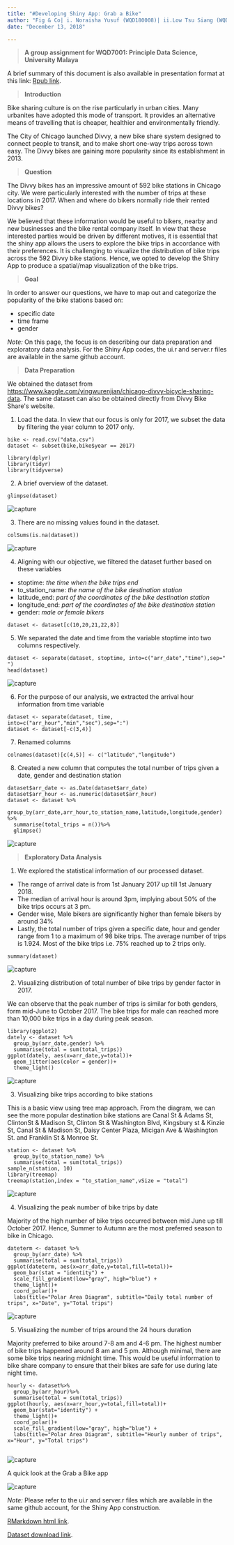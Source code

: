 ```yaml
---
title: "#Developing Shiny App: Grab a Bike"
author: "Fig & Co| i. Noraisha Yusuf (WQD180008)| ii.Low Tsu Siang (WQD180072)| iii.Kaveenaasvini (WQD180017)| Iv. Prabavathi (WQD180030)"
date: "December 13, 2018"

---
```


>**A group assignment for WQD7001: Principle Data Science, University Malaya**

A brief summary of this document is also available in presentation format at this link: [Rpub link](http://rpubs.com/A1sha/Grababike).


> **Introduction**

Bike sharing culture is on the rise particularly in urban cities. Many urbanites have adopted this mode of transport. It provides an alternative means of travelling that is cheaper, healthier and environmentally friendly. 

The City of Chicago launched Divvy, a new bike share system designed to connect people to transit, and to make short one-way trips across town easy. The Divvy bikes are gaining more popularity since its establishment in 2013.


> **Question**

The Divvy bikes has an impressive amount of 592 bike stations in Chicago city. We were particularly interested with the number of trips at these locations in 2017. When and where do bikers normally ride their rented Divvy bikes? 

We believed that these information would be useful to bikers, nearby and new businesses and the bike rental company itself. In view that these interested parties would be driven by different motives, it is essential that the shiny app allows the users to explore the bike trips in accordance with their preferences. 
It is challenging to visualize the distribution of bike trips across the 592 Divvy bike stations. Hence, we opted to develop the Shiny App to produce a spatial/map visualization of the bike trips.


> **Goal**

In order to answer our questions, we have to map out and categorize the popularity of the bike stations based on:
<ul>
  <li>specific date</li>
  <li>time frame</li>
  <li>gender</li>
</ul>

 
*Note:* On this page, the focus is on describing our data preparation and exploratory data analysis. For the Shiny App codes, the ui.r and server.r files are available in the same github account.


> **Data Preparation**

We obtained the dataset from https://www.kaggle.com/yingwurenjian/chicago-divvy-bicycle-sharing-data. The same dataset can also be obtained directly from Divvy Bike Share's website. 

1. Load the data. In view that our focus is only for 2017, we subset the data by filtering the year column to 2017 only. 
```{r}
bike <- read.csv("data.csv")
dataset <- subset(bike,bike$year == 2017)
```


```{r include=FALSE}
library(dplyr)
library(tidyr)
library(tidyverse)
```

2. A brief overview of the dataset. 
```{r}
glimpse(dataset)
```
![capture](https://github.com/lowtsusiang/Grababike/blob/master/Image/glimpse.PNG?raw=true)

3. There are no missing values found in the dataset. 
```{r}
colSums(is.na(dataset))
```
![capture](https://github.com/lowtsusiang/Grababike/blob/master/Image/colSums.PNG?raw=true)

4. Aligning with our objective, we filtered the dataset further based on these variables
  + stoptime: _the time when the bike trips end_
  + to_station_name: _the name of the bike destination station_
  + latitude_end: _part of the coordinates of the bike destination station_
  + longitude_end: _part of the coordinates of the bike destination station_
  + gender: _male or female bikers_

```{r}
dataset <- dataset[c(10,20,21,22,8)]
```

5. We separated the date and time from the variable stoptime into two columns respectively. 
```{r}
dataset <- separate(dataset, stoptime, into=c("arr_date","time"),sep=" ")
head(dataset)
```
![capture](https://github.com/lowtsusiang/Grababike/blob/master/Image/dataset.PNG?raw=true)

6. For the purpose of our analysis, we extracted the arrival hour information from time variable
```{r}
dataset <- separate(dataset, time, into=c("arr_hour","min","sec"),sep=":")
dataset <- dataset[-c(3,4)]
```

7. Renamed columns
```{r}
colnames(dataset)[c(4,5)] <- c("latitude","longitude")
```


8. Created a new column that computes the total number of trips given a date, gender and destination station
```{r}
dataset$arr_date <- as.Date(dataset$arr_date)
dataset$arr_hour <- as.numeric(dataset$arr_hour)
dataset <- dataset %>%
  group_by(arr_date,arr_hour,to_station_name,latitude,longitude,gender) %>%
  summarise(total_trips = n())%>%
  glimpse()
```
![capture](https://github.com/lowtsusiang/Grababike/blob/master/Image/str.PNG?raw=true)

> **Exploratory Data Analysis**
1. We explored the statistical information of our processed dataset. 

  + The range of arrival date is from 1st January 2017 up till 1st January 2018. 
  + The median of arrival hour is around 3pm, implying about 50% of the bike trips occurs at 3 pm. 
  + Gender wise, Male bikers are significantly higher than female bikers by around 34%
  + Lastly, the total number of trips given a specific date, hour and gender range from 1 to a maximum of 98 bike trips. The average number of trips is 1.924. Most of the bike trips i.e. 75% reached up to 2 trips only. 
```{r}
summary(dataset)
```
![capture](https://github.com/lowtsusiang/Grababike/blob/master/Image/summary.PNG?raw=true)

2. Visualizing distribution of total number of bike trips by gender factor in 2017. 

We can observe that the peak number of trips is similar for both genders, form mid-June to October 2017. The bike trips for male can reached more than 10,000 bike trips in a day during peak season. 

```{r}
library(ggplot2)
dately <- dataset %>%
  group_by(arr_date,gender) %>%
  summarise(total = sum(total_trips))
ggplot(dately, aes(x=arr_date,y=total))+ 
  geom_jitter(aes(color = gender))+
  theme_light()
```
![capture](https://github.com/lowtsusiang/Grababike/blob/master/Image/ggplot.PNG?raw=true)


3. Visualizing bike trips according to bike stations

This is a basic view using tree map approach. From the diagram, we can see the more popular destination bike stations are Canal St & Adams St, ClintonSt & Madison St, Clinton St & Washington Blvd, Kingsbury st & Kinzie St, Canal St & Madison St, Daisy Center Plaza, Micigan Ave & Washington St. and Franklin St & Monroe St. 

```{r}
station <- dataset %>%
  group_by(to_station_name) %>%
  summarise(total = sum(total_trips))
sample_n(station, 10)
library(treemap)
treemap(station,index = "to_station_name",vSize = "total")
```
![capture](https://github.com/lowtsusiang/Grababike/blob/master/Image/treemap.PNG?raw=true)

4. Visualizing the peak number of bike trips by date

Majority of the high number of bike trips occurred between mid June up till October 2017. Hence, Summer to Autumn are the most preferred season to bike in Chicago. 

```{r}
dateterm <- dataset %>%
  group_by(arr_date) %>%
  summarise(total = sum(total_trips))
ggplot(dateterm, aes(x=arr_date,y=total,fill=total))+
  geom_bar(stat = "identity") +
  scale_fill_gradient(low="gray", high="blue") +
  theme_light()+
  coord_polar()+
  labs(title="Polar Area Diagram", subtitle="Daily total number of trips", x="Date", y="Total trips")
```
![capture](https://github.com/lowtsusiang/Grababike/blob/master/Image/polararea-month.PNG?raw=true)

5. Visualizing the number of trips around the 24 hours duration

Majority preferred to bike around 7-8 am and 4-6 pm. The highest number of bike trips happened around 8 am and 5 pm. Although minimal, there are some bike trips nearing midnight time. This would be useful information to bike share company to ensure that their bikes are safe for use during late night time. 

```{r}
hourly <- dataset%>%
  group_by(arr_hour)%>%
  summarise(total = sum(total_trips))
ggplot(hourly, aes(x=arr_hour,y=total,fill=total))+
  geom_bar(stat="identity") +
  theme_light()+
  coord_polar()+
  scale_fill_gradient(low="gray", high="blue") +
  labs(title="Polar Area Diagram", subtitle="Hourly number of trips", x="Hour", y="Total trips")
  
```
![capture](https://github.com/lowtsusiang/Grababike/blob/master/Image/polararea-hour.PNG?raw=true)


A quick look at the Grab a Bike app

![capture](https://github.com/lowtsusiang/Grababike/blob/master/Image/main.gif?raw=true)

*Note:* Please refer to the ui.r and server.r files which are available in the same github account, for the Shiny App construction. 


[RMarkdown html link](http://htmlpreview.github.io/?https://github.com/lowtsusiang/Grababike/blob/master/RR.html).

[Dataset download link](https://www.kaggle.com/yingwurenjian/chicago-divvy-bicycle-sharing-data).

